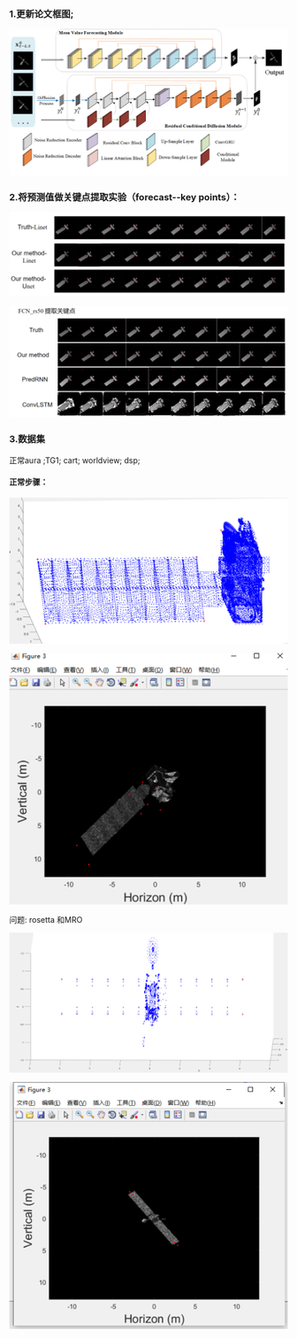### 1.更新论文框图;

![论文visio图5.7深夜](img/论文visio图5.7深夜.png)

### 2.将预测值做关键点提取实验（forecast--key points）：

![1715062651467](img/1715062651467.png)

![1715062677042](img/1715062677042.png)

###  3.数据集
正常aura ;TG1; cart;  worldview; dsp; 
#### 正常步骤：

![1715063636281](img/1715063636281.png)

![r1c9rnpn](img/r1c9rnpn.png)

问题: rosetta 和MRO

![1715063362878](img/1715063362878.png)

![1715063380412](img/1715063380412.png)
